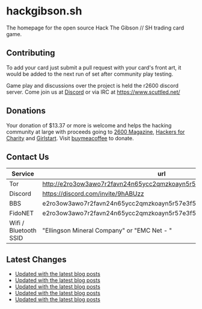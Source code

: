 # hackgibson.sh
The homepage for the open source Hack The Gibson // SH trading card game.


## Contributing

To add your card just submit a pull request with your card's front art, it would be added to the next run of set after community play testing.

Game play and discussions over the project is held the r2600 discord server. Come join us at [Discord](https://discord.com/invite/9hABUzz) or via IRC at https://www.scuttled.net/


## Donations

Your donation of $13.37 or more is welcome and helps the hacking community at large with proceeds going to [2600 Magazine](https://2600.com/), [Hackers for Charity](https://hackersforcharity.org) and [Girlstart](https://girlstart.org).  Visit [buymeacoffee](https://www.buymeacoffee.com/hackgibson.sh) to donate.


## Contact Us

Service | url
-|-
Tor | http://e2ro3ow3awo7r2favn24n65ycc2qmzkoayn5r57e3f56nvjwdcgg32ad.onion
Discord | https://discord.com/invite/9hABUzz
BBS | e2ro3ow3awo7r2favn24n65ycc2qmzkoayn5r57e3f56nvjwdcgg32ad.onion:23
FidoNET | e2ro3ow3awo7r2favn24n65ycc2qmzkoayn5r57e3f56nvjwdcgg32ad.onion:24554
Wifi / Bluetooth SSID | "Ellingson Mineral Company" or "EMC Net - <fidonet address>"

## Latest Changes
<!-- BLOG-POST-LIST:START -->
- [Updated with the latest blog posts](https://github.com/DFW2600/hackgibson.sh/commit/ea866997a1269a6e06ea222b39119ee70cda379b)
- [Updated with the latest blog posts](https://github.com/DFW2600/hackgibson.sh/commit/b9f97e656784341c04e7c32f840f546ca9e80886)
- [Updated with the latest blog posts](https://github.com/DFW2600/hackgibson.sh/commit/718b2a3bccab90ded6e19722241201abbddae748)
- [Updated with the latest blog posts](https://github.com/DFW2600/hackgibson.sh/commit/e0739da16a0b7ec5d0e9298aee53144a97a83a66)
- [Updated with the latest blog posts](https://github.com/DFW2600/hackgibson.sh/commit/bacba0c7b5f8fa0fce13e74869492a8d2ab04f46)
<!-- BLOG-POST-LIST:END -->
